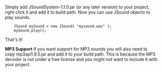 Simply add JSoundSystem-1.1.0.jar (or any later version) to your project, right click it and add it to build path. Now you can use JSound objects to play sounds.
```
	JSound mySound = new JSound( "mysound.wav" );
	mySound.play();
```

That's it!

**MP3 Support**
If you want support for MP3 sounds you will also need to copy mp3spi1.9.5.jar and add it to your build path. This is because the MP3 decoder is not under a free license and you might not want to include it with your project